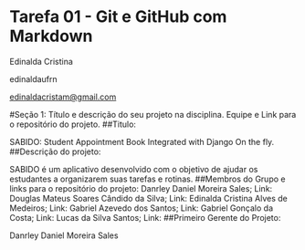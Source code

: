 # Tarefa 01 - Git e GitHub com Markdown

Edinalda Cristina 

edinaldaufrn

edinaldacristam@gmail.com

#Seção 1: Título e descrição do seu projeto na disciplina. Equipe e Link para o repositório do projeto.
##Titulo:
<p>SABIDO: Student Appointment Book Integrated with Django On the fly.
##Descrição do projeto:
<p>SABIDO é um aplicativo desenvolvido com o objetivo de ajudar os estudantes a organizarem suas tarefas e rotinas.
##Membros do Grupo e links para o repositório do projeto:
Danrley Daniel Moreira Sales; Link:<https://github.com/danrleydaniel>
Douglas Mateus Soares Cândido da Silva; Link:<https://github.com/douglascandido>
Edinalda Cristina Alves de Medeiros; Link:<https://github.com/edinaldaufrn>
Gabriel Azevedo dos Santos; Link:<https://github.com/gabrielazevedods>
Gabriel Gonçalo da Costa; Link:<https://github.com/gabrielgoncalo>
Lucas da Silva Santos; Link:<Lucas da Silva Santos >
##Primeiro Gerente do Projeto:
<p>Danrley Daniel Moreira Sales 